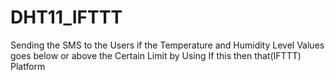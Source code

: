 # DHT11_IFTTT

Sending the SMS to the Users if the Temperature and Humidity Level Values goes below or above the Certain Limit by Using If this then that(IFTTT) Platform 

